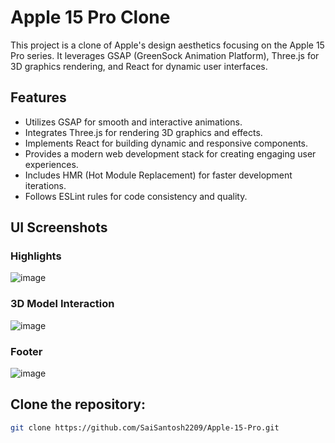 # Apple 15 Pro Clone

This project is a clone of Apple's design aesthetics focusing on the Apple 15 Pro series. It leverages GSAP (GreenSock Animation Platform), Three.js for 3D graphics rendering, and React for dynamic user interfaces.

## Features

- Utilizes GSAP for smooth and interactive animations.
- Integrates Three.js for rendering 3D graphics and effects.
- Implements React for building dynamic and responsive components.
- Provides a modern web development stack for creating engaging user experiences.
- Includes HMR (Hot Module Replacement) for faster development iterations.
- Follows ESLint rules for code consistency and quality.


## UI Screenshots
### Highlights
![image](https://github.com/SaiSantosh2209/Apple-15-Pro/assets/83724995/2aaa04b0-e573-4dab-9a16-fa0f0e4f9c01)
### 3D Model Interaction
![image](https://github.com/SaiSantosh2209/Apple-15-Pro/assets/83724995/bb50d2b2-7c90-46b6-a315-25526d81217e)
### Footer 
![image](https://github.com/SaiSantosh2209/Apple-15-Pro/assets/83724995/990c127f-05ad-4467-bbd2-a54d01a7c403)

## Clone the repository:
   
   ```bash
   git clone https://github.com/SaiSantosh2209/Apple-15-Pro.git
```
